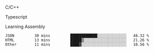 <p>C/C++</p>
<p> Typescript</p>
<p>Learning Assembly</p>

<!--START_SECTION:waka-->

```text
JSON         30 mins         ████████████░░░░░░░░░░░░░   48.32 %
HTML         13 mins         █████▒░░░░░░░░░░░░░░░░░░░   21.26 %
Other        11 mins         ████▓░░░░░░░░░░░░░░░░░░░░   18.56 %
```

<!--END_SECTION:waka-->
